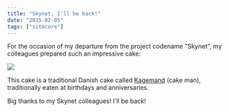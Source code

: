 ```yaml
---
title: "Skynet, I'll be back!"
date: "2015-02-05"
tags: ["sitecore"]
---
```


For the occasion of my departure from the project codename "Skynet", my colleagues prepared such an impressive cake:

<img src="hastalavista.jpg" class="img-fluid" />

This cake is a traditional Danish cake called [Kagemand](https://en.wikipedia.org/wiki/Kagemand) (cake man), traditionally eaten at birthdays and anniversaries.

Big thanks to my Skynet colleagues! I'll be back!
